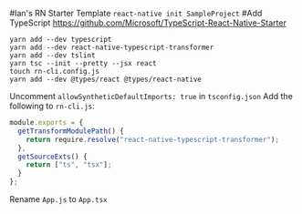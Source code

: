 #Ian's RN Starter Template
`react-native init SampleProject`
#Add TypeScript
https://github.com/Microsoft/TypeScript-React-Native-Starter
```
yarn add --dev typescript
yarn add --dev react-native-typescript-transformer
yarn add --dev tslint
yarn tsc --init --pretty --jsx react
touch rn-cli.config.js
yarn add --dev @types/react @types/react-native
```
Uncomment `allowSyntheticDefaultImports: true` in `tsconfig.json`
Add the following to `rn-cli.js`:
```javascript
module.exports = {
  getTransformModulePath() {
    return require.resolve("react-native-typescript-transformer");
  },
  getSourceExts() {
    return ["ts", "tsx"];
  }
};
```
Rename `App.js` to `App.tsx`